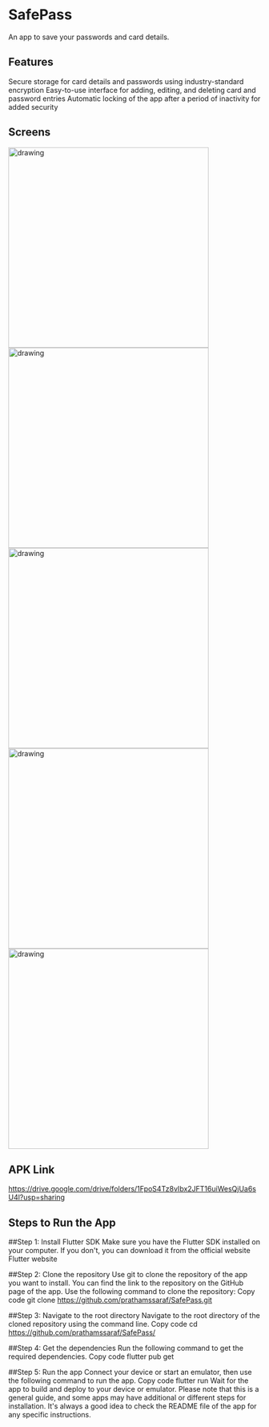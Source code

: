 # SafePass

An app to save your passwords and card details.

## Features
Secure storage for card details and passwords using industry-standard encryption
Easy-to-use interface for adding, editing, and deleting card and password entries
Automatic locking of the app after a period of inactivity for added security


## Screens
<p float="left">
<img src="https://user-images.githubusercontent.com/86064024/150908706-57012cd2-67b9-4b73-852e-4e5390be501d.jpg" alt="drawing" height="400"/>
<img src="https://user-images.githubusercontent.com/86064024/150908693-e7c2b8d5-b6f9-46a8-ba1f-42b2882d8535.jpg" alt="drawing" height="400"/>
<img src="https://user-images.githubusercontent.com/86064024/150908677-1e9c0208-e5bd-43bb-b06b-16e47e4652a1.jpg" alt="drawing" height="400"/>
<img src="https://user-images.githubusercontent.com/86064024/150908699-30852085-e33b-4e4c-ae67-725b72924944.jpg" alt="drawing" height="400"/>
<img src="https://user-images.githubusercontent.com/86064024/150911283-ac5b83b7-3781-492d-a07c-d6cc8babe583.jpg" alt="drawing" height="400"/>
</p>


## APK Link
https://drive.google.com/drive/folders/1FpoS4Tz8vIbx2JFT16uiWesQjUa6sU4l?usp=sharing


## Steps to Run the App
##Step 1: Install Flutter SDK
Make sure you have the Flutter SDK installed on your computer. If you don't, you can download it from the official website Flutter website

##Step 2: Clone the repository
Use git to clone the repository of the app you want to install. You can find the link to the repository on the GitHub page of the app. Use the following command to clone the repository:
Copy code
git clone https://github.com/prathamssaraf/SafePass.git

##Step 3: Navigate to the root directory
Navigate to the root directory of the cloned repository using the command line.
Copy code
cd https://github.com/prathamssaraf/SafePass/

##Step 4: Get the dependencies
Run the following command to get the required dependencies.
Copy code
flutter pub get

##Step 5: Run the app
Connect your device or start an emulator, then use the following command to run the app.
Copy code
flutter run
Wait for the app to build and deploy to your device or emulator.
Please note that this is a general guide, and some apps may have additional or different steps for installation. It's always a good idea to check the README file of the app for any specific instructions.
